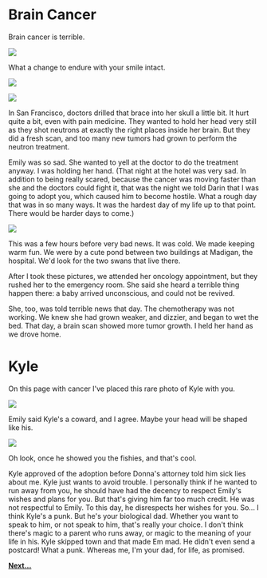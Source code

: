 # Brain Cancer

Brain cancer is terrible.

![](img/operate.gif)

What a change to endure with your smile intact.

![](img/cut_skull2.gif)

![](img/057.jpg)

In San Francisco, doctors drilled that brace into her skull a little bit. It hurt quite a bit, even with pain medicine. They wanted to hold her head very still as they shot neutrons at exactly the right places inside her brain. But they did a fresh scan, and too many new tumors had grown to perform the neutron treatment.

Emily was so sad. She wanted to yell at the doctor to do the treatment anyway. I was holding her hand. (That night at the hotel was very sad. In addition to being really scared, because the cancer was moving faster than she and the doctors could fight it, that was the night we told Darin that I was going to adopt you, which caused him to become hostile. What a rough day that was in so many ways. It was the hardest day of my life up to that point. There would be harder days to come.)

![](img/pond.gif)

This was a few hours before very bad news. It was cold. We made keeping warm fun. We were by a cute pond between two buildings at Madigan, the hospital. We'd look for the two swans that live there.

After I took these pictures, we attended her oncology appointment, but they rushed her to the emergency room. She said she heard a terrible thing happen there: a baby arrived unconscious, and could not be revived.

She, too, was told terrible news that day. The chemotherapy was not working. We knew she had grown weaker, and dizzier, and began to wet the bed. That day, a brain scan showed more tumor growth. I held her hand as we drove home.


# Kyle

On this page with cancer I've placed this rare photo of Kyle with you. 

![](img/dsc00516.jpg)

Emily said Kyle's a coward, and I agree. Maybe your head will be shaped like his.

![](img/dsc00514.jpg)

Oh look, once he showed you the fishies, and that's cool.

Kyle approved of the adoption before Donna's attorney told him sick lies about me. Kyle just wants to avoid trouble. I personally think if he wanted to run away from you, he should have had the decency to respect Emily's wishes and plans for you. But that's giving him far too much credit. He was not respectful to Emily. To this day, he disrespects her wishes for you. So... I think Kyle's a punk. But he's your biological dad. Whether you want to speak to him, or not speak to him, that's really your choice. I don't think there's magic to a parent who runs away, or magic to the meaning of your life in his. Kyle skipped town and that made Em mad. He didn't even send a postcard! What a punk. Whereas me, I'm your dad, for life, as promised.
 
**[Next...](three.html)**

<br>